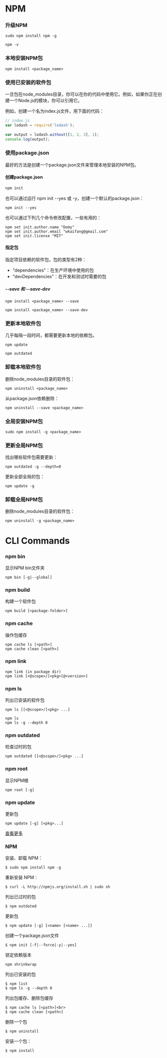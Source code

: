 # NPM

### 升级NPM

```
sudo npm install npm -g
```

```
npm -v
```

### 本地安装NPM包

```
npm install <package_name>
```

### 使用已安装的软件包


一旦包在node_modules目录，你可以在你的代码中使用它。例如，如果你正在创建一个Node.js的模块，你可以引用它。

例如，创建一个名为index.js文件，用下面的代码：

```javascript
// index.js 
var lodash = require('lodash');
 
var output = lodash.without([1, 2, 3], 1);
console.log(output);
```

### 使用package.json

最好的方法是创建一个package.json文件来管理本地安装的NPM包。

#### 创建package.json

```javascript
npm init
```

也可以通过运行 npm init --yes 或 -y，创建一个默认的package.json：

```
npm init --yes
```
也可以通过下列几个命令修改配置，一些有用的：

```
npm set init.author.name "Domy"
npm set init.author.email "wkaifang@gmail.com"
npm set init.license "MIT"
```

#### 指定包

指定项目依赖的软件包，包的类型有2种：

* "dependencies"：在生产环境中使用的包
* "devDependencies"：在开发和测试时需要的包

##### --save 和 --save-dev

```
npm install <package_name> --save
```

```
npm install <package_name> --save-dev
```

### 更新本地软件包

几乎每隔一段时间，都需要更新本地的依赖包。

```
npm update
```

```
npm outdated
```

### 卸载本地软件包

删除node_modules目录的软件包：

```
npm uninstall <package_name>
```

从package.json依赖删除：

```
npm uninstall --save <package_name>
```

### 全局安装NPM包

```
sudo npm install -g <package_name>
```

### 更新全局NPM包

找出哪些软件包需要更新：

```
npm outdated -g --depth=0
```

更新全部全局的包：

```
npm update -g
```

### 卸载全局NPM包

删除node_modules目录的软件包：

```
npm uninstall -g <package_name>
```

# CLI Commands

### npm bin

显示NPM bin文件夹

```
npm bin [-g|--global]
```

### npm build

构建一个软件包

```
npm build [<package-folder>]
```

### npm cache

操作包缓存

```
npm cache ls [<path>]
npm cache clean [<path>]
```

### npm link

```
npm link (in package dir)
npm link [<@scope>/]<pkg>[@<version>]
```

### npm ls

列出已安装的软件包

```
npm ls [[<@scope>/]<pkg> ...]
```

```
npm ls
npm ls -g --depth 0
```

### npm outdated

检查过时的包

```
npm outdated [[<@scope>/]<pkg> ...]
```

### npm root

显示NPM根

```
npm root [-g]
```

### npm update

更新包

```
npm update [-g] [<pkg>...]
```

[查看更多](https://docs.npmjs.com/cli/update)

### NPM

安装、卸载 NPM：

```
$ sudo npm install npm -g
```

重新安装 NPM：

```
$ curl -L http://npmjs.org/install.sh | sudo sh
```

列出已过时的包

```
$ npm outdated
```

更新包

```
$ npm update [-g] [<name> [<name> ...]]
```

创建一个package.json文件

```
$ npm init [-f|--force|-y|--yes]
```

锁定依赖版本

```
npm shrinkwrap
```

列出已安装的包

```
$ npm list
$ npm ls -g --depth 0
```

列出包缓存、删除包缓存

```
$ npm cache ls [<path>]<br>
$ npm cache clean [<path>]
```

删除一个包

```
$ npm uninstall
```

安装一个包：

```
$ npm install
```